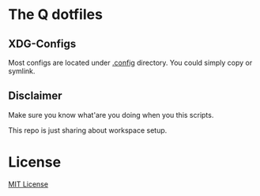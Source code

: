# The Q dotfiles

## XDG-Configs

Most configs are located under [.config](.config) directory. You could simply copy or symlink.

## Disclaimer
Make sure you know what'are you doing when you this scripts.

This repo is just sharing about workspace setup.

# License
[MIT License](LICENSE)

